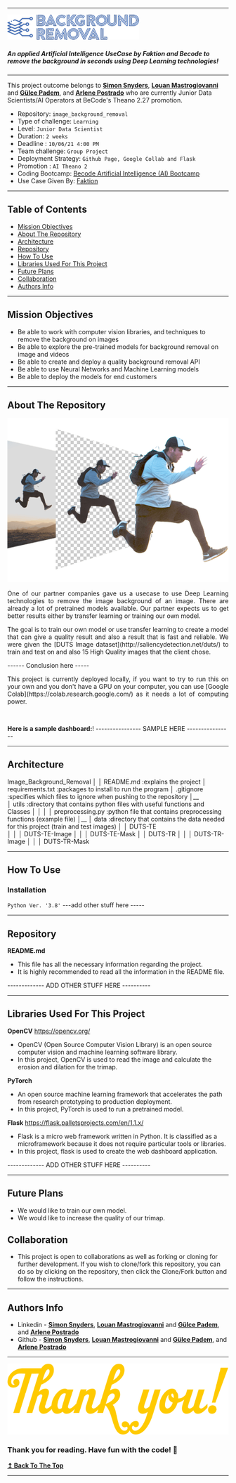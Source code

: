 ----------------------------------------------------------------------------------------------------------------
![image](FlaskApp/static/assets/logo1.png)

<h5> <strong> An applied Artificial Intelligence UseCase by Faktion and Becode to remove the background in seconds using Deep Learning technologies! </strong> </h5>

---

This project outcome belongs to **[Simon Snyders](https://github.com/simonsny)**, **[Louan Mastrogiovanni](https://github.com/Louan-M)** and **[Gülce Padem](https://github.com/gpadem)**, and **[Arlene Postrado](https://github.com/arlene14ko)** who are currently Junior Data Scientists/AI Operators at BeCode's Theano 2.27 promotion.

- Repository: `image_background_removal`
- Type of challenge: `Learning`
- Level: `Junior Data Scientist`
- Duration: `2 weeks`
- Deadline : `10/06/21 4:00 PM`
- Team challenge: `Group Project`
- Deployment Strategy: `Github Page, Google Collab and Flask`
- Promotion : `AI Theano 2`
- Coding Bootcamp: [Becode Artificial Intelligence (AI) Bootcamp](https://becode.org/learn/ai-bootcamp/)
- Use Case Given By: [Faktion](https://www.faktion.com/)

---
## **Table of Contents**
- [Mission Objectives](#mission-objectives)
- [About The Repository](#about-the-repository)
- [Architecture](#architecture)
- [Repository](#repository)
- [How To Use](#how-to-use)
- [Libraries Used For This Project](#libraries-used-for-this-project)
- [Future Plans](#future-plans)
- [Collaboration](#collaboration)
- [Authors Info](#authors-info)

---

## **Mission Objectives**

- Be able to work with computer vision libraries, and techniques to remove the background on images
- Be able to explore the pre-trained models for background removal on image and videos
- Be able to create and deploy a quality background removal API
- Be able to use Neural Networks and Machine Learning models
- Be able to deploy the models for end customers

---

## **About The Repository**
![image](FlaskApp/static/assets/cover.png)

<p align="justify">
One of our partner companies gave us a usecase to use Deep Learning technologies to remove the image background of an image. There are already a lot of pretrained models available. Our partner expects us to get better results either by transfer learning or training our own model.
</p>
<p align="justify">The goal is to train our own model or use transfer learning to create a model that can give a quality result and also a result that is fast and reliable. We were given the [DUTS Image dataset](http://saliencydetection.net/duts/) to train and test on and also 15 High Quality images that the client chose.</p>

<p align="justify"> ------ Conclusion here -----
</p>
<p align = "justify">This project is currently deployed locally, if you want to try to run this on your own and you don't have a GPU on your computer, you can use [Google Colab](https://colab.research.google.com/) as it needs a lot of computing power.</p>

<br/>

**Here is a sample dashboard:**!
 ---------------- SAMPLE HERE ----------------

---
## **Architecture**

Image_Background_Removal
│
│   README.md               :explains the project
│   requirements.txt        :packages to install to run the program
│   .gitignore              :specifies which files to ignore when pushing to the repository
│__   
│   utils                   :directory that contains python files with useful functions and Classes
│   │
│   │ preprocessing.py      :python file that contains preprocessing functions (example file)
│__
│   data                    :directory that contains the data needed for this project (train and test images)
│   │ DUTS-TE               
│   │   │ DUTS-TE-Image
│   │   │ DUTS-TE-Mask 
│   │ DUTS-TR
│   │   │ DUTS-TR-Image
│   │   │ DUTS-TR-Mask 


---

## **How To Use**

### **Installation** 

`Python Ver. '3.8'`
---add other stuff here -----


---

## **Repository**


**README.md**

- This file has all the necessary information regarding the project.
- It is highly recommended to read all the information in the README file.


------------- ADD OTHER STUFF HERE ----------

---

## **Libraries Used For This Project**

**OpenCV** https://opencv.org/

- OpenCV (Open Source Computer Vision Library) is an open source computer vision and machine learning software library.
- In this project, OpenCV is used to read the image and calculate the erosion and dilation for the trimap.

**PyTorch** 

- An open source machine learning framework that accelerates the path from research prototyping to production deployment.
- In this project, PyTorch is used to run a pretrained model.

**Flask** https://flask.palletsprojects.com/en/1.1.x/

- Flask is a micro web framework written in Python. It is classified as a microframework because it does not require particular tools or libraries.
- In this project, flask is used to create the web dashboard application.


------------- ADD OTHER STUFF HERE ----------

---

## **Future Plans**

- We would like to train our own model.
- We would like to increase the quality of our trimap.

## **Collaboration**

- This project is open to collaborations as well as forking or cloning for further development. If you wish to clone/fork this repository, you can do so by clicking on the repository, then click the Clone/Fork button and follow the instructions.
---

## **Authors Info**

- Linkedin - **[Simon Snyders](https://www.linkedin.com/in/simon-snyders-9452aa146/)**, **[Louan Mastrogiovanni](https://www.linkedin.com/in/louan-mastrogiovanni-9a0a46143/)** and **[Gülce Padem](https://www.linkedin.com/in/gulce-padem/)**, and **[Arlene Postrado](https://www.linkedin.com/in/arlene-postrado/)**
- Github   - **[Simon Snyders](https://github.com/simonsny)**, **[Louan Mastrogiovanni](https://github.com/Louan-M)** and **[Gülce Padem](https://github.com/gpadem)**, and **[Arlene Postrado](https://github.com/arlene14ko)**

---

![Thank you](FlaskApp/static/assets/thank_you.png)

### Thank you for reading. Have fun with the code! 🤗

[**↥ Back To The Top**](#table-of-contents)

---
